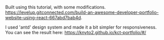Built using this tutorial, with some modifications.
https://levelup.gitconnected.com/build-an-awesome-developer-portfolio-website-using-react-667abd7bab4d.

I used 'antd' design system and made it a bit simpler for responsiveness.
You can see the result here:
https://knyto2.github.io/kct-portfolio/#/
